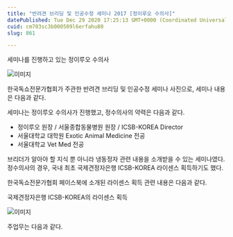 ```yaml
---
title: "반려견 브리딩 및 인공수정 세미나 2017 [정이루오 수의사]"
datePublished: Tue Dec 29 2020 17:25:13 GMT+0000 (Coordinated Universal Time)
cuid: cm703sc3b000509l6erfahu80
slug: 861

---
```



세미나를 진행하고 있는 정이루오 수의사

![이미지](https://cdn.hashnode.com/res/hashnode/image/upload/v1739255443749/fe3bb87c-0c53-44b9-b4c8-f2fb13779c4c.jpeg)

한국독쇼전문가협회가 주관한 반려견 브리딩 및 인공수정 세미나 사진으로, 세미나 내용은 다음과 같다.

세미나는 정이루오 수의사가 진행했고, 정수의사의 약력은 다음과 같다.

- 정이루오 원장 / 서울종합동물병원 원장 / ICSB-KOREA Director
- 서울대학교 대학원 Exotic Animal Medicine 전공
- 서울대학교 Vet Med 전공

브리더가 알아야 할 지식 뿐 아니라 냉동정자 관련 내용을 소개받을 수 있는 세미나였다. 정수의사의 경우, 국내 최초 국제견정자은행 ICSB-KOREA 라이센스 획득하기도 했다.

한국독쇼전문가협회 페이스북에 소개된 라이센스 획득 관련 내용은 다음과 같다.

국제견정자은행 ICSB-KOREA의 라이센스 획득

![이미지](https://cdn.hashnode.com/res/hashnode/image/upload/v1739255445602/5cfbbd3e-b956-48dc-a19f-67117bcac9f0.jpeg)

주업무는 다음과 같다.